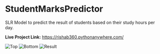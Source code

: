 # StudentMarksPredictor
SLR Model to predict the result of students based on their study hours per day.

<strong> Live Project Link:</strong> https://rishab360.pythonanywhere.com/

![Top](https://user-images.githubusercontent.com/90474550/191805497-436ef0ff-e864-424e-b9ec-f328d610d6dc.jpg)
![Bottom](https://user-images.githubusercontent.com/90474550/191805517-58e39ba8-bfe0-4f7d-a2f3-e286a6034f3f.jpg)
![Result](https://user-images.githubusercontent.com/90474550/191805535-0ec163f4-17c2-431e-8209-9ff6e6cfd5f2.jpg)
